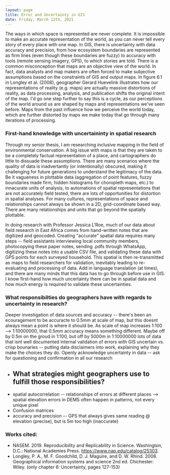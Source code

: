 ```yaml
---
layout: page
title: Error and Uncertainty in GIS
date: Friday, March 12th, 2021
---
```


The ways in which space is represented are never complete. It is impossible to make an accurate representation of the world, as you can never tell every story of every place with one map. In GIS, there is uncertainty with data accuracy and precision, from how ecosystem boundaries are represented as firm lines (even though these boundaries are fuzzy) to accuracy with tools (remote sensing imagery, GPS), to which stories are told. There is a common misconception that maps are an objective view of the world. In fact, data analysts and map makers are often forced to make subjective assumptions based on the constraints of GIS and output maps. In figure 6.1 in Longley et al. (2008), geographer Gerard Huevelink illustrates how our representations of reality (e.g. maps) are actually massive distortions of reality, as data processing, analysis, and publication shifts the original intent of the map.  I'd go one step further to say this is a cycle, as our perceptions of the world around us are shaped by maps and representations we've seen before. Maps from the past influence how we perceive the world today, which are further distorted by maps we make today that go through many iterations of processing.


### First-hand knowledge with uncertaininty in spatial research

Through my senior thesis, I am researching inclusive mapping in the field of environmental conservation. A big issue with maps is that they are taken to be a completely factual representation of a place, and cartographers do little to dissuade these assumptions. There are many scenarios where the quality of data is inadvertantly (or intentionally) obscured, making it challenging for future generations to understand the legitimacy of the data.  Be it vagueness in plottable data (aggregation of point features, fuzzy boundaries made firm, hidden histograms for choropleth maps, etc.) to innacurate units of analysis, to automations of spatial representations that are not accurately field tested, there are lots of opportunities for distortion in spatial analyses.  For many cultures, representations of space and relationships cannot always be shown in a 2D, grid-coordinate based way. There are many relationships and units that go beyond the spatially plottable.

In doing research with Professor Jessica L'Roe, much of our data about field research in East Africa comes from hand-written notes that are digitized and geocoded. Creating "accurate" spatial data requires many steps -- field assistants interviewing local community members, photocopying these paper notes, sending .pdfs through WhatsApp, digitizing these notes into a usable CSV file, and validating these data with GPS points for each surveyed household. This spatial is then re-transmitted as maps to field researchers for validation, inevitably leading to re-evaluating and processing of data. Add in language translation (at times), and there are many minds that this data has to go through before use in GIS. I know first-hand how much uncertainty there can be in spatial data and how much energy is required to validate these uncertainties. 


### What responsibilties do geographers have with regards to uncertainty in research?
Deeper investigation of data sources and accuracy -- there's been an ecouragement to be accuracte to 0.5mm at scale of map, but this doesnt always mean a point is where it should be. As scale of map increases 1:100 --> 1:10000000, that 0.5mm accuracy means something different. Maybe off by 0.5m on the groud in 1:100, but off by 5000m in 1:10000000
lots of data that isnt well documented
internal validation of errors with GIS
uncertain vs. crisp bounaries -- putting data disclaimers into work, explaining why they make the choices they do. Openly acknowledge uncertainty in data -- ask for questioning and confirmation in all our research


- ## What strategies might geographers use to fulfill those responsibilities?
- spatial autocorrelation -- relationships of errors at different places --> spatial elevation errors in DEMS often happen in patterns, not every unique pixel
- Confusion matrices
- accuracy and precision -- GPS that always gives same reading @ elevation (precise), but is 5m too high (inaccurate)


### Works cited:

- NASEM. 2019. Reproducibility and Replicability in Science. Washington, D.C.: National Academies Press. https://www.nap.edu/catalog/25303.
- Longley, P. A., M. F. Goodchild, D. J. Maguire, and D. W. Rhind. 2008. Geographical information systems and science 2nd ed. Chichester: Wiley. (only chapter 6: Uncertainty, pages 127-153)
